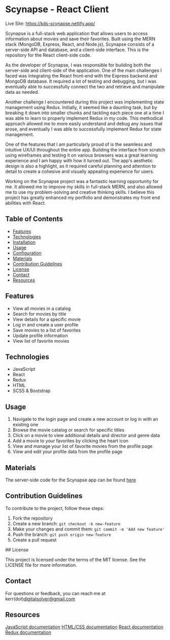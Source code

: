 # Scynapse - React Client

Live Site: https://kds-scynapse.netlify.app/

Scynapse is a full-stack web application that allows users to access information about movies and save their favorites. Built using the MERN stack (MongoDB, Express, React, and Node.js), Scynapse consists of a server-side API and database, and a client-side interface. This is the repository for the React client-side code.

As the developer of Scynapse, I was responsible for building both the server-side and client-side of the application. One of the main challenges I faced was integrating the React front-end with the Express backend and MongoDB database. It required a lot of testing and debugging, but I was eventually able to successfully connect the two and retrieve and manipulate data as needed.

Another challenge I encountered during this project was implementing state management using Redux. Initially, it seemed like a daunting task, but by breaking it down into smaller chunks and tackling each piece one at a time I was able to learn to properly implement Redux in my code. This methodical approach allowed me to more easily understand and debug any issues that arose, and eventually I was able to successfully implement Redux for state management.

One of the features that I am particularly proud of is the seamless and intuitive UX/UI throughout the entire app. Building the interface from scratch using wireframes and testing it on various browsers was a great learning experience and I am happy with how it turned out. The app's aesthetic design is also a highlight, as it required careful planning and attention to detail to create a cohesive and visually appealing experience for users.

Working on the Scynapse project was a fantastic learning opportunity for me. It allowed me to improve my skills in full-stack MERN, and also allowed me to use my problem-solving and creative thinking skills. I believe this project has greatly enhanced my portfolio and demonstrates my front end abilities with React.

## Table of Contents

* [Features](#features)
* [Technologies](#technologies)
* [Installation](#installation)
* [Usage](#usage)
* [Configuration](#configuration)
* [Materials](#materials)
* [Contribution Guideilnes](#contribution)
* [License](#license)
* [Contact](#contact)
* [Resources](#resources)

## Features

* View all movies in a catalog
* Search for movies by title
* View details for a specific movie
* Log in and create a user profile
* Save movies to a list of favorites
* Update profile information
* View list of favorite movies

## Technologies

* JavaScript
* React
* Redux
* HTML
* SCSS & Bootstrap

## Usage

1. Navigate to the login page and create a new account or log in with an existing one
2. Browse the movie catalog or search for specific titles
3. Click on a movie to view additional details and director and genre data
4. Add a movie to your favorites by clicking the heart icon
5. View and manage your list of favorite movies from the profile page
6. View and edit your profile data from the profile page

## Materials

The server-side code for the Scynapse app can be found [here](https://github.com/digital-solver/scynapse-api)

## Contribution Guidelines

To contribute to the project, follow these steps:

1. Fork the repository
2. Create a new branch: `git checkout -b new-feature`
3. Make your changes and commit them: `git commit -m 'Add new feature'`
4. Push the branch: `git push origin new-feature`
5. Create a pull request

## License

This project is licensed under the terms of the MIT license. See the LICENSE file for more information.

## Contact

For questions or feedback, you can reach me at kerr(dot)digitalsolver@gmail.com

## Resources

[JavaScript documentation](https://developer.mozilla.org/en-US/docs/Web/JavaScript)
[HTML/CSS documentation](https://developer.mozilla.org/en-US/docs/Web/HTML)
[React documentation](https://reactjs.org/docs)
[Redux documentation](https://redux.js.org/introduction/getting-started)
